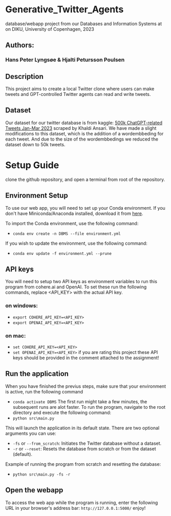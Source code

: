 # Generative_Twitter_Agents
database/webapp project from our Databases and Information Systems at on DIKU, University of Copenhagen, 2023

## Authors:
### Hans Peter Lyngsøe & Hjalti Petursson Poulsen

## Description
This project aims to create a local Twitter clone where users can make tweets and GPT-controlled Twitter agents can read and write tweets.

## Dataset
Our dataset for our twitter database is from kaggle: [500k ChatGPT-related Tweets Jan-Mar 2023](https://www.kaggle.com/datasets/khalidryder777/500k-chatgpt-tweets-jan-mar-2023) scraped by Khaldi Ansari. We have made a slight modifications to this dataset, which is the addition of a wordembbeding for each tweet. And due to the size of the wordembbedings we reduced the dataset down to 50k tweets.

# Setup Guide
clone the github repository, and open a terminal from root of the repository.

## Environment Setup
To use our web app, you will need to set up your Conda environment. If you don't have Miniconda/Anaconda installed, download it from [here](https://docs.conda.io/en/main/miniconda.html).

To import the Conda environment, use the following command:
- `conda env create -n DBMS --file environment.yml`

If you wish to update the environment, use the following command:
- `conda env update -f environment.yml --prune`

## API keys
You will need to setup two API keys as environment variables to run this program from cohere.ai and OpenAI.
To set these run the following commands, replace <API_KEY> with the actual API key. 

### on windows:
- `export COHERE_API_KEY=<API_KEY>`
- `export OPENAI_API_KEY=<API_KEY>`
### on mac:
- `set COHERE_API_KEY=<API_KEY>`
- `set OPENAI_API_KEY=<API_KEY>`
if you are rating this project these API keys should be provided in the comment attached to the assignment!

## Run the application
When you have finished the previus steps, make sure that your environment is active, run the following command
- `conda activate DBMS`
The first run might take a few minutes, the subsequent runs are alot faster.
To run the program, navigate to the root directory and execute the following command:
- `python src\main.py`

This will launch the application in its default state. There are two optional arguments you can use:
- `-fs` or `--from_scratch`: Initiates the Twitter database without a dataset.
- `-r` or `--reset`: Resets the database from scratch or from the dataset (default).

Example of running the program from scratch and resetting the database:
- `python src\main.py -fs -r`

## Open the webapp
To access the web app while the program is running, enter the following URL in your browser's address bar: `http://127.0.0.1:5000/` enjoy!
